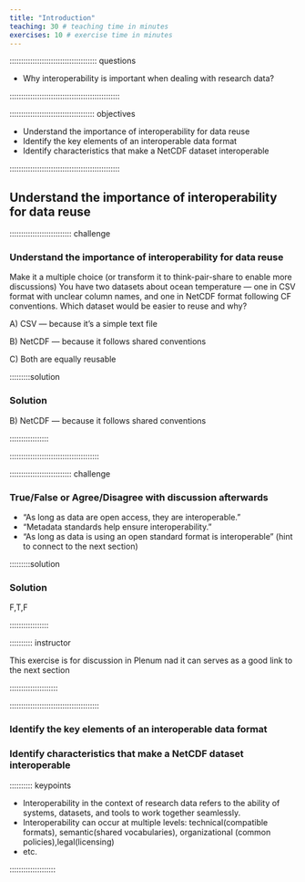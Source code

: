 ```yaml
---
title: "Introduction"
teaching: 30 # teaching time in minutes
exercises: 10 # exercise time in minutes
---
```


:::::::::::::::::::::::::::::::::::::: questions 

- Why interoperability is important when dealing with research data? 

::::::::::::::::::::::::::::::::::::::::::::::::

::::::::::::::::::::::::::::::::::::: objectives

- Understand the importance of interoperability for data reuse
- Identify the key elements of an interoperable data format
- Identify characteristics that make a NetCDF dataset interoperable

::::::::::::::::::::::::::::::::::::::::::::::::

## Understand the importance of interoperability for data reuse


::::::::::::::::::::::::::: challenge

### Understand the importance of interoperability for data reuse

Make it a multiple choice (or transform it to think-pair-share to enable more discussions)
You have two datasets about ocean temperature — one in CSV format with unclear column names, and one in NetCDF format following CF conventions.
Which dataset would be easier to reuse and why?

A) CSV — because it’s a simple text file

B) NetCDF — because it follows shared conventions

C) Both are equally reusable

:::::::::solution

### Solution

B) NetCDF — because it follows shared conventions

:::::::::::::::::

:::::::::::::::::::::::::::::::::::::::


::::::::::::::::::::::::::: challenge

### True/False or Agree/Disagree with discussion afterwards 

- “As long as data are open access, they are interoperable.”
- “Metadata standards help ensure interoperability.”
- “As long as data is using an open standard format is interoperable” (hint to connect to the next section)

:::::::::solution

### Solution

F,T,F

:::::::::::::::::

:::::::::: instructor

This exercise is for discussion in Plenum nad it can serves as a good link to the next section

:::::::::::::::::::::

:::::::::::::::::::::::::::::::::::::::


### Identify the key elements of an interoperable data format

### Identify characteristics that make a NetCDF dataset interoperable


:::::::::: keypoints

- Interoperability in the context of research data refers to the ability of systems, datasets, and tools to work together seamlessly.
- Interoperability can occur at multiple levels: technical(compatible formats), semantic(shared vocabularies), organizational (common policies),legal(licensing)
- etc.

::::::::::::::::::::
